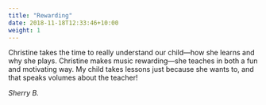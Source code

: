 ```yaml
---
title: "Rewarding"
date: 2018-11-18T12:33:46+10:00
weight: 1
---
```


Christine takes the time to really understand our child—how she learns and why she plays. Christine makes music rewarding—she teaches in both a fun and motivating way. My child takes lessons just because she wants to, and that speaks volumes about the teacher! 

_Sherry B._